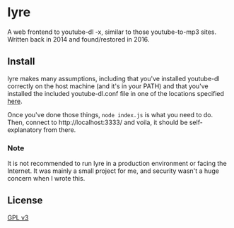 # lyre
A web frontend to youtube-dl -x, similar to those youtube-to-mp3 sites. Written
back in 2014 and found/restored in 2016.

## Install
lyre makes many assumptions, including that you've installed youtube-dl correctly
on the host machine (and it's in your PATH) and that you've installed the included
youtube-dl.conf file in one of the locations specified
[here](https://github.com/rg3/youtube-dl/blob/master/README.md#configuration).

Once you've done those things, `node index.js` is what you need to do. Then,
connect to http://localhost:3333/ and voila, it should be self-explanatory from
there.

### Note
It is not recommended to run lyre in a production environment or facing the Internet.
It was mainly a small project for me, and security wasn't a huge concern when
I wrote this.

## License
[GPL v3](https://www.gnu.org/licenses/gpl-3.0.en.html)
